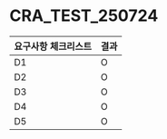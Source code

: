 # CRA_TEST_250724

|요구사항 체크리스트|결과|
|-------------------|-----|
|D1                 |O    |
|D2                 |O    |
|D3                 |O    |
|D4                 |O    |
|D5                 |O    |
